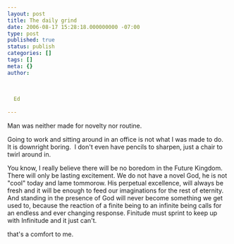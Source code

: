 ```yaml
---
layout: post
title: The daily grind
date: 2006-08-17 15:28:18.000000000 -07:00
type: post
published: true
status: publish
categories: []
tags: []
meta: {}
author:
  
  
  
  Ed
  
---
```

<p>Man was neither made for novelty nor routine.</p>
<p>Going to work and sitting around in an office is not what I was made to do.  It is downright boring.  I don't even have pencils to sharpen, just a chair to twirl around in.</p>
<p>You know, I really believe there will be no boredom in the Future Kingdom. There will only be lasting excitement. We do not have a novel God, he is not "cool" today and lame tommorow. His perpetual excellence, will always be fresh and it will be enough to feed our imaginations for the rest of eternity. And standing in the presence of God will never become something we get used to, because the reaction of a finite being to an infinite being calls for an endless and ever changing response. Finitude must sprint to keep up with Infinitude and it just can't.</p>
<p>that's a comfort to me.</p>
